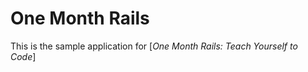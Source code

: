 # One Month Rails

This is the sample application for 
[*One Month Rails: Teach Yourself to Code*] 
